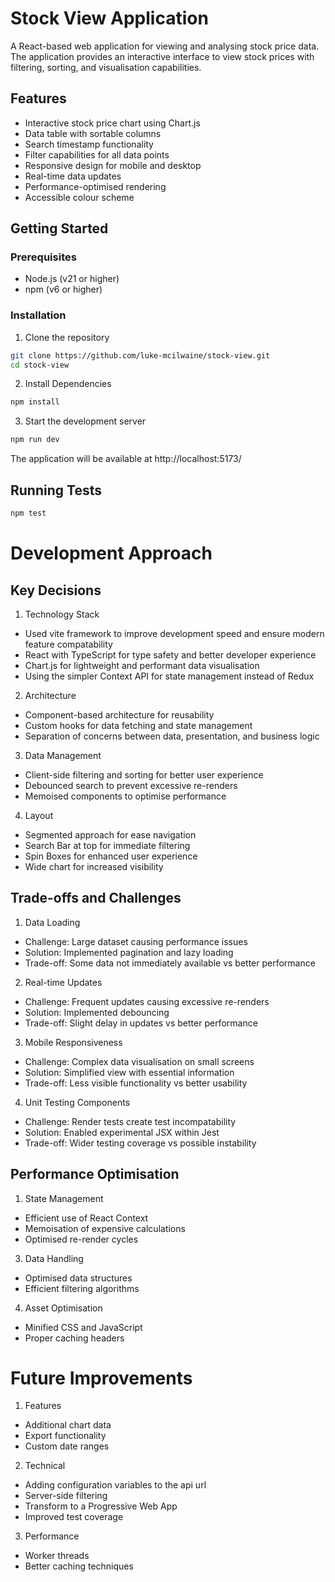 # Stock View Application

A React-based web application for viewing and analysing stock price data. The application provides an interactive interface to view stock prices with filtering, sorting, and visualisation capabilities.

## Features

- Interactive stock price chart using Chart.js
- Data table with sortable columns
- Search timestamp functionality 
- Filter capabilities for all data points
- Responsive design for mobile and desktop
- Real-time data updates
- Performance-optimised rendering
- Accessible colour scheme

## Getting Started

### Prerequisites

- Node.js (v21 or higher)
- npm (v6 or higher)

### Installation

1. Clone the repository
```bash
git clone https://github.com/luke-mcilwaine/stock-view.git
cd stock-view
```

2. Install Dependencies
```bash
npm install
```

3. Start the development server
```bash
npm run dev
```

The application will be available at http://localhost:5173/

## Running Tests
```bash
npm test
```

# Development Approach
## Key Decisions
1. Technology Stack
- Used vite framework to improve development speed and ensure modern feature compatability
- React with TypeScript for type safety and better developer experience
- Chart.js for lightweight and performant data visualisation
- Using the simpler Context API for state management instead of Redux

2. Architecture
- Component-based architecture for reusability
- Custom hooks for data fetching and state management
- Separation of concerns between data, presentation, and business logic

3. Data Management
- Client-side filtering and sorting for better user experience
- Debounced search to prevent excessive re-renders
- Memoised components to optimise performance

4. Layout
- Segmented approach for ease navigation
- Search Bar at top for immediate filtering
- Spin Boxes for enhanced user experience
- Wide chart for increased visibility

## Trade-offs and Challenges

1. Data Loading
- Challenge: Large dataset causing performance issues
- Solution: Implemented pagination and lazy loading
- Trade-off: Some data not immediately available vs better performance

2. Real-time Updates
- Challenge: Frequent updates causing excessive re-renders
- Solution: Implemented debouncing
- Trade-off: Slight delay in updates vs better performance

3. Mobile Responsiveness
- Challenge: Complex data visualisation on small screens
- Solution: Simplified view with essential information
- Trade-off: Less visible functionality vs better usability

4. Unit Testing Components
- Challenge: Render tests create test incompatability
- Solution: Enabled experimental JSX within Jest 
- Trade-off: Wider testing coverage vs possible instability

## Performance Optimisation

1. State Management
- Efficient use of React Context
- Memoisation of expensive calculations
- Optimised re-render cycles

3. Data Handling
- Optimised data structures
- Efficient filtering algorithms

4. Asset Optimisation
- Minified CSS and JavaScript
- Proper caching headers

# Future Improvements
1. Features
- Additional chart data
- Export functionality
- Custom date ranges

2. Technical
- Adding configuration variables to the api url
- Server-side filtering
- Transform to a Progressive Web App
- Improved test coverage

3. Performance
- Worker threads
- Better caching techniques
